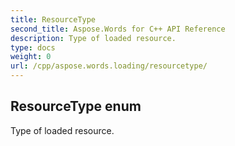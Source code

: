 ```yaml
---
title: ResourceType
second_title: Aspose.Words for C++ API Reference
description: Type of loaded resource. 
type: docs
weight: 0
url: /cpp/aspose.words.loading/resourcetype/
---
```

## ResourceType enum


Type of loaded resource. 

